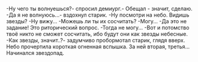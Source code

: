   -Ну чего ты волнуешься?- спросил демиург.- Обещал - значит, сделаю.
-Да я не волнуюсь...- вздохнул старик.
-Ну посмотри на небо. Видишь звезды?
-Ну вижу...
-Можешь ли ты их сосчитать?
-Могу...
-Да это не задание! Это риторический вопрос.
-Тогда не могу...
-Вот и потомство твоё никто не сможет сосчитать, ибо будут они как звезды небесные.
-Как звезды, значит..?- задумчиво пробормотал старик, глядя вверх.
Небо прочертила короткая огненная вспышка. За ней вторая, третья... Начинался звездопад.    